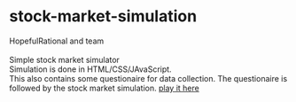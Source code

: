 # stock-market-simulation
HopefulRational and team <br /> <br />
Simple stock market simulator <br />
Simulation is done in HTML/CSS/JAvaScript.<br />
This also contains some questionaire for data collection. The questionaire is followed by the stock market simulation.
<a href="https://sap-ai.github.io/stock-market-simulation-game-online/">play it here</a>
